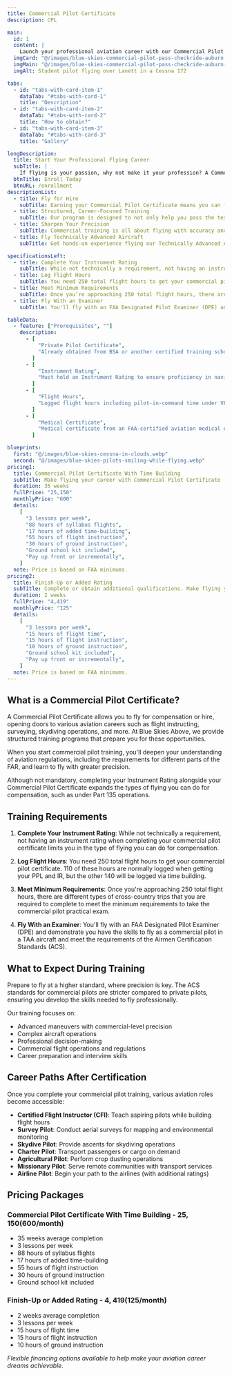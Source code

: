 ```yaml
---
title: Commercial Pilot Certificate
description: CPL

main:
  id: 1
  content: |
    Launch your professional aviation career with our Commercial Pilot Certificate training in Lanett, Alabama - the gateway to getting paid to fly.
  imgCard: "@/images/blue-skies-commercial-pilot-pass-checkride-auburn-columbus.webp"
  imgMain: "@/images/blue-skies-commercial-pilot-pass-checkride-auburn-columbus.webp"
  imgAlt: Student pilot flying over Lanett in a Cessna 172

tabs:
  - id: "tabs-with-card-item-1"
    dataTab: "#tabs-with-card-1"
    title: "Description"
  - id: "tabs-with-card-item-2"
    dataTab: "#tabs-with-card-2"
    title: "How to obtain?"
  - id: "tabs-with-card-item-3"
    dataTab: "#tabs-with-card-3"
    title: "Gallery"

longDescription:
  title: Start Your Professional Flying Career
  subTitle: |
    If flying is your passion, why not make it your profession? A Commercial Pilot Certificate is your gateway to turning your flight experience into a rewarding career. Whether you're aiming to become a flight instructor, charter pilot, or pursue specialized aviation roles, this certificate is the next major milestone on your journey. At Blue Skies Above, we guide you through advanced training designed to refine your precision, decision-making, and professionalism in the cockpit. Ready to fly for a living? Enroll today and take the next step toward your career in aviation.
  btnTitle: Enroll Today
  btnURL: /enrollment
descriptionList:
  - title: Fly for Hire
    subTitle: Earning your Commercial Pilot Certificate means you can finally get paid to fly. This opens up exciting aviation career paths such as flight instructing, aerial surveying, skydiving operations, banner towing, and more. It’s your next big step toward making aviation your profession.
  - title: Structured, Career-Focused Training
    subTitle: Our program is designed to not only help you pass the test but prepare you for a career in aviation. With a proven syllabus, experienced instructors, and dedicated career support, we’ll guide you every step of the way—whether you're pursuing a job as a CFI or working toward the airlines
  - title: Sharpen Your Precision
    subTitle: Commercial training is all about flying with accuracy and control. You'll master advanced maneuvers, refine your stick-and-rudder skills, and build confidence flying to strict FAA standards. We’ll help you develop the professionalism and decision-making ability that employers look for.
  - title: Fly Technically Advanced Aircraft
    subTitle: Get hands-on experience flying our Technically Advanced Aircraft (TAA), like the Cessna 172 with G1000 avionics. Training in these modern aircraft ensures you're familiar with the systems and procedures you'll encounter in real-world commercial flying and Part 135 operations.

specificationsLeft:
  - title: Complete Your Instrument Rating
    subTitle: While not technically a requirement, not having an instrument rating when completing you commercial pilot certificate limits you in the type of flying you can do for compensation.
  - title: Log Flight Hours
    subTitle: You need 250 total flight hours to get your commercial pilot certificate. 110 of these hours are normally logged when getting your PPL and IR, but the other 140 will be logged via time building.
  - title: Meet Minimum Requirements
    subTitle: Once you’re approaching 250 total flight hours, there are different types of cross-country trips that you are required to complete to meet the minimum requirements to take the commercial pilot practical exam.
  - title: Fly With an Examiner
    subTitle: You'll fly with an FAA Designated Pilot Examiner (DPE) and demonstrate you have the skills to fly as a commercial pilot in a TAA aircraft and meet the requirements of the Airmen Certification Standards (ACS).

tableData:
  - feature: ["Prerequisites", ""]
    description:
      - [
          "Private Pilot Certificate",
          "Already obtained from BSA or another certified training school",
        ]
      - [
          "Instrument Rating",
          "Must hold an Instrument Rating to ensure proficiency in navigating under IFR",
        ]
      - [
          "Flight Hours",
          "Logged flight hours including pilot-in-command time under VFR and IFR conditions.",
        ]
      - [
          "Medical Certificate",
          "Medical certificate from an FAA-certified aviation medical examiner.",
        ]

blueprints:
  first: "@/images/blue-skies-cessna-in-clouds.webp"
  second: "@/images/blue-skies-pilots-smiling-while-flying.webp"
pricing1:
  title: Commercial Pilot Certificate With Time Building
  subTitle: Make flying your career with Commercial Pilot Certificate
  duration: 35 weeks
  fullPrice: "25,150"
  monthlyPrice: "600"
  details:
    [
      "3 lessons per week",
      "88 hours of syllabus flights",
      "17 hours of added time-building",
      "55 hours of flight instruction",
      "30 hours of ground instruction",
      "Ground school kit included",
      "Pay up front or incrementally",
    ]
  note: Price is based on FAA minimums.
pricing2:
  title: Finish-Up or Added Rating
  subTitle: Complete or obtain additional qualifications. Make flying your career.
  duration: 2 weeks
  fullPrice: "4,419"
  monthlyPrice: "125"
  details:
    [
      "3 lessons per week",
      "15 hours of flight time",
      "15 hours of flight instruction",
      "10 hours of ground instruction",
      "Ground school kit included",
      "Pay up front or incrementally",
    ]
  note: Price is based on FAA minimums.
---
```


## What is a Commercial Pilot Certificate?

A Commercial Pilot Certificate allows you to fly for compensation or hire, opening doors to various aviation careers such as flight instructing, surveying, skydiving operations, and more. At Blue Skies Above, we provide structured training programs that prepare you for these opportunities.

When you start commercial pilot training, you'll deepen your understanding of aviation regulations, including the requirements for different parts of the FAR, and learn to fly with greater precision.

Although not mandatory, completing your Instrument Rating alongside your Commercial Pilot Certificate expands the types of flying you can do for compensation, such as under Part 135 operations.

## Training Requirements

1. **Complete Your Instrument Rating**: While not technically a requirement, not having an instrument rating when completing your commercial pilot certificate limits you in the type of flying you can do for compensation.

2. **Log Flight Hours**: You need 250 total flight hours to get your commercial pilot certificate. 110 of these hours are normally logged when getting your PPL and IR, but the other 140 will be logged via time building.

3. **Meet Minimum Requirements**: Once you're approaching 250 total flight hours, there are different types of cross-country trips that you are required to complete to meet the minimum requirements to take the commercial pilot practical exam.

4. **Fly With an Examiner**: You'll fly with an FAA Designated Pilot Examiner (DPE) and demonstrate you have the skills to fly as a commercial pilot in a TAA aircraft and meet the requirements of the Airmen Certification Standards (ACS).

## What to Expect During Training

Prepare to fly at a higher standard, where precision is key. The ACS standards for commercial pilots are stricter compared to private pilots, ensuring you develop the skills needed to fly professionally.

Our training focuses on:

- Advanced maneuvers with commercial-level precision
- Complex aircraft operations
- Professional decision-making
- Commercial flight operations and regulations
- Career preparation and interview skills

## Career Paths After Certification

Once you complete your commercial pilot training, various aviation roles become accessible:

- **Certified Flight Instructor (CFI)**: Teach aspiring pilots while building flight hours
- **Survey Pilot**: Conduct aerial surveys for mapping and environmental monitoring
- **Skydive Pilot**: Provide ascents for skydiving operations
- **Charter Pilot**: Transport passengers or cargo on demand
- **Agricultural Pilot**: Perform crop dusting operations
- **Missionary Pilot**: Serve remote communities with transport services
- **Airline Pilot**: Begin your path to the airlines (with additional ratings)

## Pricing Packages

### Commercial Pilot Certificate With Time Building - $25,150 ($600/month)

- 35 weeks average completion
- 3 lessons per week
- 88 hours of syllabus flights
- 17 hours of added time-building
- 55 hours of flight instruction
- 30 hours of ground instruction
- Ground school kit included

### Finish-Up or Added Rating - $4,419 ($125/month)

- 2 weeks average completion
- 3 lessons per week
- 15 hours of flight time
- 15 hours of flight instruction
- 10 hours of ground instruction

_Flexible financing options available to help make your aviation career dreams achievable._
